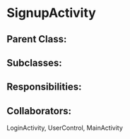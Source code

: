 # SignupActivity

## Parent Class:


## Subclasses:


## Responsibilities:


## Collaborators:
LoginActivity, UserControl, MainActivity
